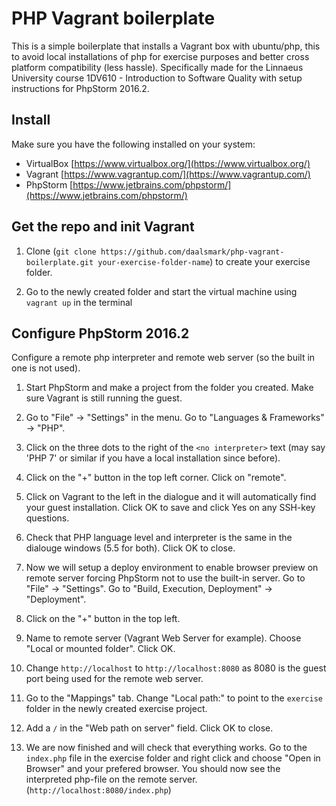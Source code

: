 # PHP Vagrant boilerplate

This is a simple boilerplate that installs a Vagrant box with ubuntu/php, this to avoid local installations of php for exercise purposes and better cross platform compatibility (less hassle). Specifically made for the Linnaeus University course 1DV610 - Introduction to Software Quality with setup instructions for PhpStorm 2016.2.

## Install
Make sure you have the following installed on your system:
* VirtualBox [https://www.virtualbox.org/](https://www.virtualbox.org/)
* Vagrant [https://www.vagrantup.com/](https://www.vagrantup.com/)
* PhpStorm [https://www.jetbrains.com/phpstorm/](https://www.jetbrains.com/phpstorm/)

## Get the repo and init Vagrant

1. Clone (`git clone https://github.com/daalsmark/php-vagrant-boilerplate.git your-exercise-folder-name`) to create your exercise folder. 

2. Go to the newly created folder and start the virtual machine using `vagrant up` in the terminal

## Configure PhpStorm 2016.2 

Configure a remote php interpreter and remote web server (so the built in one is not used). 

1. Start PhpStorm and make a project from the folder you created. Make sure Vagrant is still running the guest.

2. Go to "File" -> "Settings" in the menu. Go to "Languages & Frameworks" -> "PHP".

3. Click on the three dots to the right of the `<no interpreter>` text (may say 'PHP 7' or similar if you have a local installation since before).

4. Click on the "+" button in the top left corner. Click on "remote".

5. Click on Vagrant to the left in the dialogue and it will automatically find your guest installation. Click OK to save and click Yes on any SSH-key questions.

6. Check that PHP language level and interpreter is the same in the dialouge windows (5.5 for both). Click OK to close.

7. Now we will setup a deploy environment to enable browser preview on remote server forcing PhpStorm not to use the built-in server. Go to "File" -> "Settings". Go to "Build, Execution, Deployment" -> "Deployment".

8. Click on the "+" button in the top left.

9. Name to remote server (Vagrant Web Server for example). Choose "Local or mounted folder". Click OK.

10. Change `http://localhost` to `http://localhost:8080` as 8080 is the guest port being used for the remote web server.

11. Go to the "Mappings" tab. Change "Local path:" to point to the `exercise` folder in the newly created exercise project.

12. Add a `/` in the "Web path on server" field. Click OK to close.

12. We are now finished and will check that everything works. Go to the `index.php` file in the exercise folder and right click and choose "Open in Browser" and your prefered browser. You should now see the interpreted php-file on the remote server. (`http://localhost:8080/index.php`)
